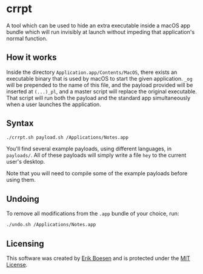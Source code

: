 # crrpt
A tool which can be used to hide an extra executable inside a macOS app bundle which will run invisibly at launch without impeding that application's normal function.

## How it works
Inside the directory `Application.app/Contents/MacOS`, there exists an executable binary that is used by macOS to start the given application. `_og` will be prepended to the name of this file, and the payload provided will be inserted at `(...)_pl`, and a master script will replace the original executable. That script will run both the payload and the standard app simultaneously when a user launches the application.

## Syntax
```sh
./crrpt.sh payload.sh /Applications/Notes.app
```

You'll find several example payloads, using different languages, in `payloads/`. All of these payloads will simply write a file `hey` to the current user's desktop.

Note that you will need to compile some of the example payloads before using them.

## Undoing
To remove all modifications from the `.app` bundle of your choice, run:
```sh
./undo.sh /Applications/Notes.app
```

## Licensing
This software was created by [Erik Boesen](https://github.com/ErikBoesen) and is protected under the [MIT License](LICENSE).
